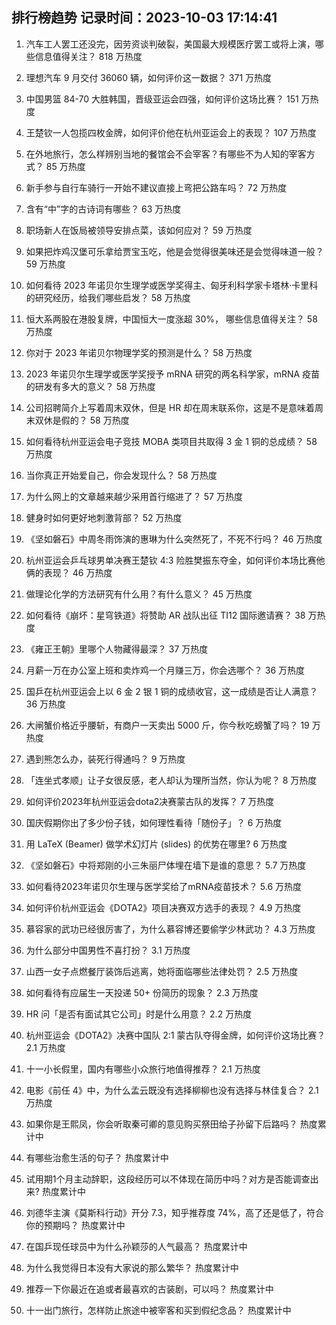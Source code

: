 
## 排行榜趋势 记录时间：2023-10-03 17:14:41
  
  1. 汽车工人罢工还没完，因劳资谈判破裂，美国最大规模医疗罢工或将上演，哪些信息值得关注？ 818 万热度
    
  2. 理想汽车 9 月交付 36060 辆，如何评价这一数据？ 371 万热度
    
  3. 中国男篮 84-70 大胜韩国，晋级亚运会四强，如何评价这场比赛？ 151 万热度
    
  4. 王楚钦一人包揽四枚金牌，如何评价他在杭州亚运会上的表现？ 107 万热度
    
  5. 在外地旅行，怎么样辨别当地的餐馆会不会宰客？有哪些不为人知的宰客方式？ 85 万热度
    
  6. 新手参与自行车骑行一开始不建议直接上弯把公路车吗？ 72 万热度
    
  7. 含有“中”字的古诗词有哪些？ 63 万热度
    
  8. 职场新人在饭局被领导安排点菜，该如何应对？ 59 万热度
    
  9. 如果把炸鸡汉堡可乐拿给贾宝玉吃，他是会觉得很美味还是会觉得味道一般？ 59 万热度
    
  10. 如何看待 2023 年诺贝尔生理学或医学奖得主、匈牙利科学家卡塔林·卡里科的研究经历，给我们哪些启发？ 58 万热度
    
  11. 恒大系两股在港股复牌，中国恒大一度涨超 30%， 哪些信息值得关注？ 58 万热度
    
  12. 你对于 2023 年诺贝尔物理学奖的预测是什么？ 58 万热度
    
  13. 2023 年诺贝尔生理学或医学奖授予 mRNA 研究的两名科学家，mRNA 疫苗的研发有多大的意义？ 58 万热度
    
  14. 公司招聘简介上写着周末双休，但是 HR 却在周末联系你，这是不是意味着周末双休是假的？ 58 万热度
    
  15. 如何看待杭州亚运会电子竞技 MOBA 类项目共取得 3 金 1 铜的总成绩？ 58 万热度
    
  16. 当你真正开始爱自己，你会发现什么？ 58 万热度
    
  17. 为什么网上的文章越来越少采用首行缩进了？ 57 万热度
    
  18. 健身时如何更好地刺激背部？ 52 万热度
    
  19. 《坚如磐石》中周冬雨饰演的惠琳为什么突然死了，不死不行吗？ 46 万热度
    
  20. 杭州亚运会乒乓球男单决赛王楚钦 4:3 险胜樊振东夺金，如何评价本场比赛他俩的表现？ 46 万热度
    
  21. 做理论化学的方法研究有什么用？有什么意义？ 45 万热度
    
  22. 如何看待《崩坏：星穹铁道》将赞助 AR 战队出征 TI12 国际邀请赛？ 38 万热度
    
  23. 《雍正王朝》里哪个人物藏得最深？ 37 万热度
    
  24. 月薪一万在办公室上班和卖炸鸡一个月赚三万，你会选哪个？ 36 万热度
    
  25. 国乒在杭州亚运会上以 6 金 2 银 1 铜的成绩收官，这一成绩是否让人满意？ 36 万热度
    
  26. 大闸蟹价格近乎腰斩，有商户一天卖出 5000 斤，你今秋吃螃蟹了吗？ 19 万热度
    
  27. 遇到熊怎么办，装死行得通吗？ 9 万热度
    
  28. 「连坐式孝顺」让子女很反感，老人却认为理所当然，你认为呢？ 8 万热度
    
  29. 如何评价2023年杭州亚运会dota2决赛蒙古队的发挥？ 7 万热度
    
  30. 国庆假期你出了多少份子钱，如何理性看待「随份子」？ 6 万热度
    
  31. 用 LaTeX (Beamer) 做学术幻灯片 (slides) 的优势在哪里? 6 万热度
    
  32. 《坚如磐石》中将郑刚的小三朱丽尸体埋在墙下是谁的意思？ 5.7 万热度
    
  33. 如何看待2023年诺贝尔生理与医学奖给了mRNA疫苗技术？ 5.6 万热度
    
  34. 如何评价杭州亚运会《DOTA2》项目决赛双方选手的表现？ 4.9 万热度
    
  35. 慕容家的武功已经很厉害了，为什么慕容博还要偷学少林武功？ 4.3 万热度
    
  36. 为什么部分中国男性不喜打扮？ 3.1 万热度
    
  37. 山西一女子点燃餐厅装饰后逃离，她将面临哪些法律处罚？ 2.5 万热度
    
  38. 如何看待有应届生一天投递 50+ 份简历的现象？ 2.3 万热度
    
  39. HR 问「是否有面试其它公司」时是什么用意？ 2.2 万热度
    
  40. 杭州亚运会《DOTA2》决赛中国队 2:1 蒙古队夺得金牌，如何评价这场比赛？ 2.1 万热度
    
  41. 十一小长假里，国内有哪些小众旅行地值得推荐？ 2.1 万热度
    
  42. 电影《前任 4》中，为什么孟云既没有选择柳柳也没有选择与林佳复合？ 2.1 万热度
    
  43. 如果你是王熙凤，你会听取秦可卿的意见购买祭田给子孙留下后路吗？ 热度累计中
    
  44. 有哪些治愈生活的句子？ 热度累计中
    
  45. 试用期1个月主动辞职，这段经历可以不体现在简历中吗？对方是否能调查出来? 热度累计中
    
  46. 刘德华主演《莫斯科行动》开分 7.3，知乎推荐度 74%，高了还是低了，符合你的预期吗？ 热度累计中
    
  47. 在国乒现任球员中为什么孙颖莎的人气最高？ 热度累计中
    
  48. 为什么我觉得日本没有大家说的那么繁华？ 热度累计中
    
  49. 推荐一下你最近在追或者最喜欢的古装剧，可以吗？ 热度累计中
    
  50. 十一出门旅行，怎样防止旅途中被宰客和买到假纪念品？ 热度累计中
    